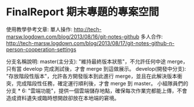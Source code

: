 # FinalReport 期末專題的專案空間

使用教學參考文章:
單人操作: http://tech-marsw.logdown.com/blog/2013/08/16/git-notes-github
多人合作: http://tech-marsw.logdown.com/blog/2013/08/17/git-notes-github-n-person-cooperation-settings

分支名稱說明:
master(主分支): "維持最終版本狀態"，不允許任何中途 merge，只有當 develop 完成測試後，才會 merge 到這做展示。
develop(開發中分支): "存放階段性版本"，允許各方開發版本到此進行 merge，並且在此解決版本衝突，完成階段性任務，確定運行順利後，才會 merge 到 master。
小組隊員們的分支 * 6: "雲端功能"，提供一個雲端儲存地點，確保每次作業完都能上傳，不會造成資料遺失或臨時想開啟卻放在本地端的窘境。
